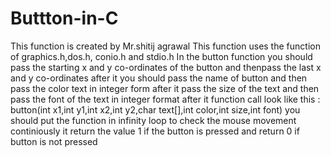 # Buttton-in-C
This function is created by Mr.shitij agrawal
This function uses the function of graphics.h,dos.h, conio.h and stdio.h
In the button function you should pass the starting x and y co-ordinates of the button and thenpass the last x and y co-ordinates
after it you should pass the name of button and then pass the color text in integer form after it pass the size of the text and then pass the font of the text in integer format
after it function call look like this  : 
button(int x1,int y1,int x2,int y2,char text[],int color,int size,int font)
you should put the function in infinity loop to check the mouse movement continiously
it return the value 1 if the button is pressed and return 0 if button is not pressed
